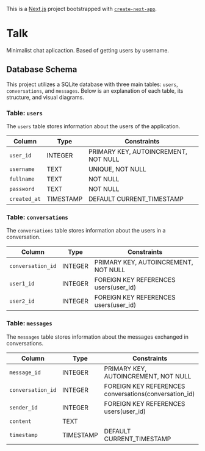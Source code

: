 This is a [Next.js](https://nextjs.org/) project bootstrapped with [`create-next-app`](https://github.com/vercel/next.js/tree/canary/packages/create-next-app).

# Talk

Minimalist chat aplicaction. Based of getting users by username.

## Database Schema

This project utilizes a SQLite database with three main tables: `users`, `conversations`, and `messages`. Below is an explanation of each table, its structure, and visual diagrams.

### Table: `users`

The `users` table stores information about the users of the application.

| Column       | Type      | Constraints                          |
| ------------ | --------- | ------------------------------------ |
| `user_id`    | INTEGER   | PRIMARY KEY, AUTOINCREMENT, NOT NULL |
| `username`   | TEXT      | UNIQUE, NOT NULL                     |
| `fullname`   | TEXT      | NOT NULL                             |
| `password`   | TEXT      | NOT NULL                             |
| `created_at` | TIMESTAMP | DEFAULT CURRENT_TIMESTAMP            |

### Table: `conversations`

The `conversations` table stores information about the users in a conversation.

| Column            | Type    | Constraints                           |
| ----------------- | ------- | ------------------------------------- |
| `conversation_id` | INTEGER | PRIMARY KEY, AUTOINCREMENT, NOT NULL  |
| `user1_id`        | INTEGER | FOREIGN KEY REFERENCES users(user_id) |
| `user2_id`        | INTEGER | FOREIGN KEY REFERENCES users(user_id) |

### Table: `messages`

The `messages` table stores information about the messages exchanged in conversations.

| Column            | Type      | Constraints                                           |
| ----------------- | --------- | ----------------------------------------------------- |
| `message_id`      | INTEGER   | PRIMARY KEY, AUTOINCREMENT, NOT NULL                  |
| `conversation_id` | INTEGER   | FOREIGN KEY REFERENCES conversations(conversation_id) |
| `sender_id`       | INTEGER   | FOREIGN KEY REFERENCES users(user_id)                 |
| `content`         | TEXT      |                                                       |
| `timestamp`       | TIMESTAMP | DEFAULT CURRENT_TIMESTAMP                             |
